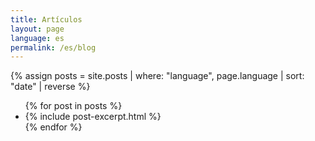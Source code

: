 ```yaml
---
title: Artículos
layout: page
language: es
permalink: /es/blog
---
```


{% assign posts = site.posts | where: "language", page.language | sort: "date" | reverse %}
<ul>
{% for post in posts %}
<li>{% include post-excerpt.html %}</li>
{% endfor %}
</ul>
